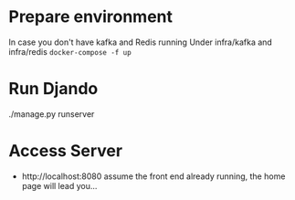 # Prepare environment
In case you don't have kafka and Redis running
Under infra/kafka and infra/redis
`docker-compose -f up`

# Run Djando
./manage.py runserver

# Access Server
- http://localhost:8080
assume the front end already running, the home page will lead you...
